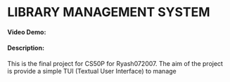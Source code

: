 # LIBRARY MANAGEMENT SYSTEM
#### Video Demo: 
#### Description:
This is the final project for CS50P for Ryash072007.
The aim of the project is provide a simple TUI (Textual User Interface) to manage 
<!--stackedit_data:
eyJoaXN0b3J5IjpbLTEzNDUxNTkxNDEsLTEzMDQ3NzEzNzhdfQ
==
-->
